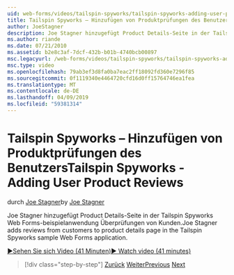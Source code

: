 ```yaml
---
uid: web-forms/videos/tailspin-spyworks/tailspin-spyworks-adding-user-product-reviews
title: Tailspin Spyworks – Hinzufügen von Produktprüfungen des Benutzers | Microsoft-Dokumentation
author: JoeStagner
description: Joe Stagner hinzugefügt Product Details-Seite in der Tailspin Spyworks Web Forms-beispielanwendung Überprüfungen von Kunden.
ms.author: riande
ms.date: 07/21/2010
ms.assetid: b2e8c3af-7dcf-432b-b01b-4740bcb00897
msc.legacyurl: /web-forms/videos/tailspin-spyworks/tailspin-spyworks-adding-user-product-reviews
msc.type: video
ms.openlocfilehash: 79ab3ef3d8fa0ba7eac2ff18092fd360e7296f85
ms.sourcegitcommit: 0f1119340e4464720cfd16d0ff15764746ea1fea
ms.translationtype: MT
ms.contentlocale: de-DE
ms.lasthandoff: 04/09/2019
ms.locfileid: "59381314"
---
```

# <a name="tailspin-spyworks---adding-user-product-reviews"></a><span data-ttu-id="6a6ba-103">Tailspin Spyworks – Hinzufügen von Produktprüfungen des Benutzers</span><span class="sxs-lookup"><span data-stu-id="6a6ba-103">Tailspin Spyworks - Adding User Product Reviews</span></span>

<span data-ttu-id="6a6ba-104">durch [Joe Stagner](https://github.com/JoeStagner)</span><span class="sxs-lookup"><span data-stu-id="6a6ba-104">by [Joe Stagner](https://github.com/JoeStagner)</span></span>

<span data-ttu-id="6a6ba-105">Joe Stagner hinzugefügt Product Details-Seite in der Tailspin Spyworks Web Forms-beispielanwendung Überprüfungen von Kunden.</span><span class="sxs-lookup"><span data-stu-id="6a6ba-105">Joe Stagner adds reviews from customers to product details page in the Tailspin Spyworks sample Web Forms application.</span></span>

[<span data-ttu-id="6a6ba-106">&#9654;Sehen Sie sich Video (41 Minuten)</span><span class="sxs-lookup"><span data-stu-id="6a6ba-106">&#9654; Watch video (41 minutes)</span></span>](https://channel9.msdn.com/Blogs/ASP-NET-Site-Videos/tailspin-spyworks-adding-user-product-reviews)

> [!div class="step-by-step"]
> <span data-ttu-id="6a6ba-107">[Zurück](tailspin-spyworks-final-check-out.md)
> [Weiter](tailspin-spyworks-displaying-user-reviews.md)</span><span class="sxs-lookup"><span data-stu-id="6a6ba-107">[Previous](tailspin-spyworks-final-check-out.md)
[Next](tailspin-spyworks-displaying-user-reviews.md)</span></span>

